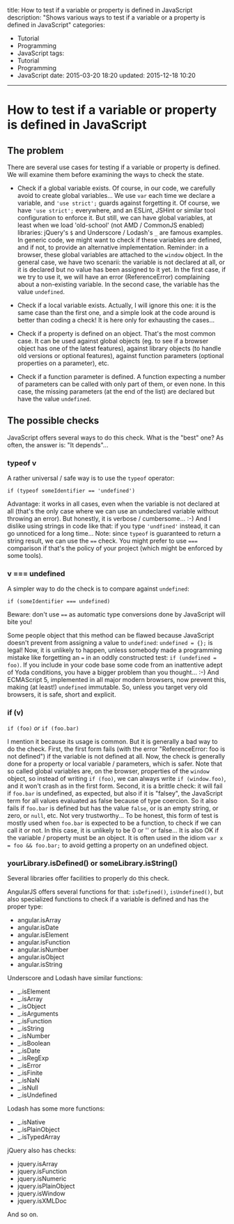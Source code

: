 title: How to test if a variable or property is defined in JavaScript
description: "Shows various ways to test if a variable or a property is defined in JavaScript"
categories:
- Tutorial
- Programming
- JavaScript
tags:
- Tutorial
- Programming
- JavaScript
date: 2015-03-20 18:20
updated: 2015-12-18 10:20
---

# How to test if a variable or property is defined in JavaScript

## The problem

There are several use cases for testing if a variable or property is defined. We will examine them before examining the ways to check the state.

- Check if a global variable exists.
Of course, in our code, we carefully avoid to create global variables... We use `var` each time we declare a variable, and `'use strict';` guards against forgetting it. Of course, we have `'use strict';` everywhere, and an ESLint, JSHint or similar tool configuration to enforce it.
But still, we can have global variables, at least when we load 'old-school' (not AMD / CommonJS enabled) libraries: jQuery's `$` and Underscore / Lodash's `_` are famous examples.
In generic code, we might want to check if these variables are defined, and if not, to provide an alternative implementation.
Reminder: in a browser, these global variables are attached to the `window` object.
In the general case, we have two scenarii: the variable is not declared at all, or it is declared but no value has been assigned to it yet.
In the first case, if we try to use it, we will have an error (ReferenceError) complaining about a non-existing variable.
In the second case, the variable has the value `undefined`.

- Check if a local variable exists.
Actually, I will ignore this one: it is the same case than the first one, and a simple look at the code around is better than coding a check! It is here only for exhausting the cases...

- Check if a property is defined on an object.
That's the most common case. It can be used against global objects (eg. to see if a browser object has one of the latest features), against library objects (to handle old versions or optional features), against function parameters (optional properties on a parameter), etc.

- Check if a function parameter is defined.
A function expecting a number of parameters can be called with only part of them, or even none.
In this case, the missing parameters (at the end of the list) are declared but have the value `undefined`.

## The possible checks

JavaScript offers several ways to do this check. What is the "best" one?
As often, the answer is: "It depends"...

### typeof v

A rather universal / safe way is to use the `typeof` operator:
```
if (typeof someIdentifier == 'undefined')
```
Advantage: it works in all cases, even when the variable is not declared at all (that's the only case where we can use an undeclared variable without throwing an error). But honestly, it is verbose / cumbersome... :-) And I dislike using strings in code like that: if you type `'undfined'` instead, it can go unnoticed for a long time...
Note: since `typeof` is guaranteed to return a string result, we can use the `==` check. You might prefer to use `===` comparison if that's the policy of your project (which might be enforced by some tools).

### v === undefined

A simpler way to do the check is to compare against `undefined`:
```
if (someIdentifier === undefined)
```
Beware: don't use `==` as automatic type conversions done by JavaScript will bite you!

Some people object that this method can be flawed because JavaScript doesn't prevent from assigning a value to `undefined`:
`undefined = {};` is legal!
Now, it is unlikely to happen, unless somebody made a programming mistake like forgetting an `=` in an oddly constructed test: `if (undefined = foo)`.
If you include in your code base some code from an inattentive adept of Yoda conditions, you have a bigger problem than you thought... :-)
And ECMAScript 5, implemented in all major modern browsers, now prevent this, making (at least!) `undefined` immutable.
So, unless you target very old browsers, it is safe, short and explicit.

### if (v)

`if (foo)`
_or_
`if (foo.bar)`

I mention it because its usage is common. But it is generally a bad way to do the check.
First, the first form fails (with the error "ReferenceError: foo is not defined") if the variable is not defined at all. Now, the check is generally done for a property or local variable / parameters, which is safer. Note that so called global variables are, on the browser, properties of the `window` object, so instead of writing `if (foo)`, we can always write `if (window.foo)`, and it won't crash as in the first form.
Second, it is a brittle check: it will fail if `foo.bar` is undefined, as expected, but also if it is "falsey", the JavaScript term for all values evaluated as false because of type coercion. So it also fails if `foo.bar` is defined but has the value `false`, or is an empty string, or zero, or `null`, etc.
Not very trustworthy...
To be honest, this form of test is mostly used when `foo.bar` is expected to be a function, to check if we can call it or not. In this case, it is unlikely to be 0 or '' or false...
It is also OK if the variable / property must be an object. It is often used in the idiom `var x = foo && foo.bar;` to avoid getting a property on an undefined object.

### yourLibrary.isDefined() or someLibrary.isString()

Several libraries offer facilities to properly do this check.

AngularJS offers several functions for that: `isDefined()`, `isUndefined()`, but also specialized functions to check if a variable is defined and has the proper type:
- angular.isArray
- angular.isDate
- angular.isElement
- angular.isFunction
- angular.isNumber
- angular.isObject
- angular.isString

Underscore and Lodash have similar functions:
- _.isElement
- _.isArray
- _.isObject
- _.isArguments
- _.isFunction
- _.isString
- _.isNumber
- _.isBoolean
- _.isDate
- _.isRegExp
- _.isError
- _.isFinite
- _.isNaN
- _.isNull
- _.isUndefined

Lodash has some more functions:
- _.isNative
- _.isPlainObject
- _.isTypedArray

jQuery also has checks:
- jquery.isArray
- jquery.isFunction
- jquery.isNumeric
- jquery.isPlainObject
- jquery.isWindow
- jquery.isXMLDoc

And so on.

